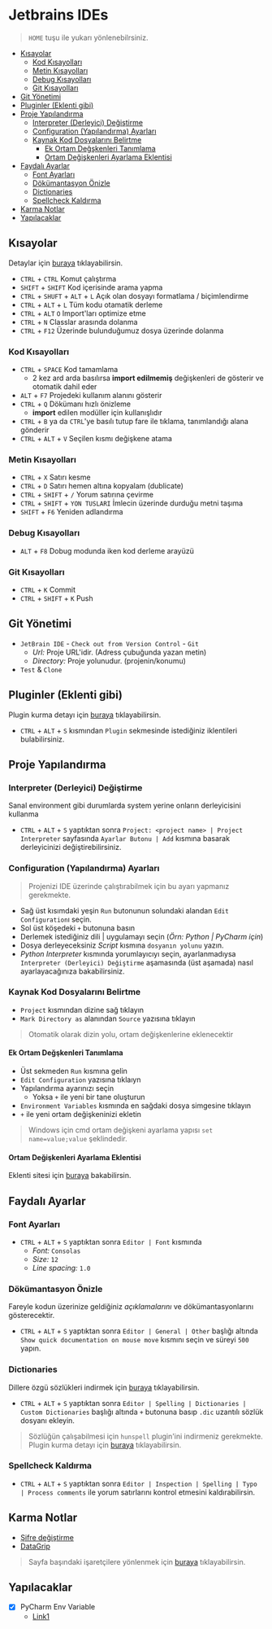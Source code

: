 # Jetbrains IDEs <!-- omit in toc -->

> `HOME` tuşu ile yukarı yönlenebilrsiniz.

- [Kısayolar](#k%C4%B1sayolar)
  - [Kod Kısayolları](#kod-k%C4%B1sayollar%C4%B1)
  - [Metin Kısayolları](#metin-k%C4%B1sayollar%C4%B1)
  - [Debug Kısayolları](#debug-k%C4%B1sayollar%C4%B1)
  - [Git Kısayolları](#git-k%C4%B1sayollar%C4%B1)
- [Git Yönetimi](#git-y%C3%B6netimi)
- [Pluginler (Eklenti gibi)](#pluginler-eklenti-gibi)
- [Proje Yapılandırma](#proje-yap%C4%B1land%C4%B1rma)
  - [Interpreter (Derleyici) Değiştirme](#interpreter-derleyici-de%C4%9Fi%C5%9Ftirme)
  - [Configuration (Yapılandırma) Ayarları](#configuration-yap%C4%B1land%C4%B1rma-ayarlar%C4%B1)
  - [Kaynak Kod Dosyalarını Belirtme](#kaynak-kod-dosyalar%C4%B1n%C4%B1-belirtme)
    - [Ek Ortam Değşkenleri Tanımlama](#ek-ortam-de%C4%9F%C5%9Fkenleri-tan%C4%B1mlama)
    - [Ortam Değişkenleri Ayarlama Eklentisi](#ortam-de%C4%9Fi%C5%9Fkenleri-ayarlama-eklentisi)
- [Faydalı Ayarlar](#faydal%C4%B1-ayarlar)
  - [Font Ayarları](#font-ayarlar%C4%B1)
  - [Dökümantasyon Önizle](#d%C3%B6k%C3%BCmantasyon-%C3%B6nizle)
  - [Dictionaries](#dictionaries)
  - [Spellcheck Kaldırma](#spellcheck-kald%C4%B1rma)
- [Karma Notlar](#karma-notlar)
- [Yapılacaklar](#yap%C4%B1lacaklar)

## Kısayolar

Detaylar için [buraya](https://www.jetbrains.com/help/idea/mastering-keyboard-shortcuts.html) tıklayabilirsin.

- `CTRL` + `CTRL` Komut çalıştırma
- `SHIFT` + `SHIFT` Kod içerisinde arama yapma
- `CTRL` + `SHUFT` + `ALT` + `L` Açık olan dosyayı formatlama / biçimlendirme
- `CTRL` + `ALT` + `L` Tüm kodu otamatik derleme
- `CTRL` + `ALT` `O` Import'ları optimize etme
- `CTRL` + `N` Classlar arasında dolanma
- `CTRL` + `F12` Üzerinde bulunduğumuz dosya üzerinde dolanma

### Kod Kısayolları

- `CTRL` + `SPACE` Kod tamamlama
  - 2 kez ard arda basılırsa **import edilmemiş** değişkenleri de gösterir ve otomatik dahil eder
- `ALT` + `F7` Projedeki kullanım alanını gösterir
- `CTRL` + `Q` Dökümanı hızlı önizleme
  - **import** edilen modüller için kullanışlıdır
- `CTRL` + `B` ya da `CTRL`'ye basılı tutup fare ile tıklama, tanımlandığı alana gönderir
- `CTRL` + `ALT` + `V` Seçilen kısmı değişkene atama

### Metin Kısayolları

- `CTRL` + `X` Satırı kesme
- `CTRL` + `D` Satırı hemen altına kopyalam (dublicate)
- `CTRL` + `SHIFT` + `/` Yorum satırına çevirme
- `CTRL` + `SHIFT` + `YON TUSLARI` İmlecin üzerinde durduğu metni taşıma
- `SHIFT`  + `F6` Yeniden adlandırma

### Debug Kısayolları

- `ALT` + `F8` Dobug modunda iken kod derleme arayüzü

### Git Kısayolları

- `CTRL` + `K` Commit
- `CTRL` + `SHIFT` + `K` Push

## Git Yönetimi

- `JetBrain IDE` - `Check out from Version Control` - `Git`
  - *Url:* Proje URL'idir. (Adress çubuğunda yazan metin)
  - *Directory:* Proje yolunudur. (projenin/konumu)
- `Test` & `Clone`

## Pluginler (Eklenti gibi)

Plugin kurma detayı için [buraya](https://www.jetbrains.com/help/idea/managing-plugins.html) tıklayabilirsin.

- `CTRL` + `ALT` + `S` kısmından `Plugin` sekmesinde istediğiniz iklentileri bulabilirsiniz.

## Proje Yapılandırma

### Interpreter (Derleyici) Değiştirme

Sanal environment gibi durumlarda system yerine onların derleyicisini kullanma

- `CTRL` + `ALT` + `S` yaptıktan sonra `Project: <project name> | Project Interpreter` sayfasında `Ayarlar Butonu | Add` kısmına basarak derleyicinizi değiştirebilirsiniz.

### Configuration (Yapılandırma) Ayarları

> Projenizi IDE üzerinde çalıştırabilmek için bu ayarı yapmanız gerekmekte.

- Sağ üst kısımdaki yeşin `Run` butonunun solundaki alandan `Edit Configuration`ı seçin.
- Sol üst köşedeki `+` butonuna basın
- Derlemek istediğiniz dili | uygulamayı seçin (*Örn: Python | PyCharm için*)
- Dosya derleyeceksiniz *Script* kısmına `dosyanın yolunu` yazın.
- *Python Interpreter* kısmında yorumlayıcıyı seçin, ayarlanmadıysa `Interpreter (Derleyici) Değiştirme` aşamasında (üst aşamada) nasıl ayarlayacağınıza bakabilirsiniz.

### Kaynak Kod Dosyalarını Belirtme

- `Project` kısmından dizine sağ tıklayın
- `Mark Directory as` alanından `Source` yazısına tıklayın

> Otomatik olarak dizin yolu, ortam değişkenlerine eklenecektir

#### Ek Ortam Değşkenleri Tanımlama

- Üst sekmeden `Run` kısmına gelin
- `Edit Configuration` yazısına tıklaıyn
- Yapılandırma ayarınızı seçin
  - Yoksa `+` ile yeni bir tane oluşturun
- `Environment Variables` kısmında en sağdaki dosya simgesine tıklayın
- `+` ile yeni ortam değişkeninizi ekletin

> Windows için cmd ortam değişkeni ayarlama yapısı `set name=value;value` şeklindedir.

#### Ortam Değişkenleri Ayarlama Eklentisi

Eklenti sitesi için [buraya](https://github.com/ashald/EnvFile/blob/develop/README.md) bakabilirsin.

## Faydalı Ayarlar

### Font Ayarları

- `CTRL` + `ALT` + `S` yaptıktan sonra `Editor | Font` kısmında
  - *Font:* `Consolas`
  - *Size:* `12`
  - *Line spacing:* `1.0`

### Dökümantasyon Önizle

Fareyle kodun üzerinize geldiğiniz *açıklamalarını* ve dökümantasyonlarını gösterecektir.

- `CTRL` + `ALT` + `S` yaptıktan sonra `Editor | General | Other` başlığı altında `Show quick documentation on mouse move` kısmını seçin ve süreyi `500` yapın.

### Dictionaries

Dillere özgü sözlükleri indirmek için [buraya](https://drive.google.com/open?id=1UAGLGvwv_zLBzH7zH1oGRvYhzzP67M4k) tıklayabilirsin.

- `CTRL` + `ALT` + `S` yaptıktan sonra `Editor | Spelling | Dictionaries | Custom Dictionaries` başlığı altında `+` butonuna basıp `.dic` uzantılı sözlük dosyanı ekleyin.

> Sözlüğün çalışabilmesi için `hunspell` plugin'ini indirmeniz gerekmekte. Plugin kurma detayı için [buraya](https://www.jetbrains.com/help/idea/managing-plugins.html) tıklayabilirsin.

### Spellcheck Kaldırma

- `CTRL` + `ALT` + `S` yaptıktan sonra `Editor | Inspection | Spelling | Typo | Process comments` ile yorum satırlarını kontrol etmesini kaldırabilirsin.

## Karma Notlar

- [Şifre değiştirme](https://stackoverflow.com/a/37959112)
- [DataGrip](https://www.jetbrains.com/datagrip/)

> Sayfa başındaki işaretçilere yönlenmek için [buraya](#Y%C3%B6nlendirme) tıklayabilirsin.

## Yapılacaklar

- [x] PyCharm Env Variable
  - [Link1](https://stackoverflow.com/a/42708476/9770490)